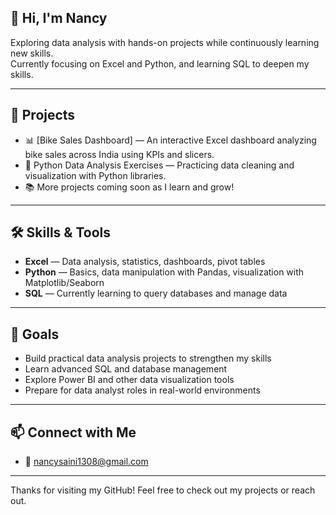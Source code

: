 ## 👋 Hi, I'm Nancy

Exploring data analysis with hands-on projects while continuously learning new skills.  
Currently focusing on Excel and Python, and learning SQL to deepen my skills.

---

## 💼 Projects

- 📊 [Bike Sales Dashboard] — An interactive Excel dashboard analyzing bike sales across India using KPIs and slicers.  
- 🐍 Python Data Analysis Exercises — Practicing data cleaning and visualization with Python libraries.  
- 📚 More projects coming soon as I learn and grow!

---

## 🛠️ Skills & Tools

- **Excel** — Data analysis, statistics, dashboards, pivot tables  
- **Python** — Basics, data manipulation with Pandas, visualization with Matplotlib/Seaborn  
- **SQL** — Currently learning to query databases and manage data

---

## 🎯 Goals

- Build practical data analysis projects to strengthen my skills  
- Learn advanced SQL and database management  
- Explore Power BI and other data visualization tools  
- Prepare for data analyst roles in real-world environments

---

## 📫 Connect with Me
  
- 📧 nancysaini1308@gmail.com

---

Thanks for visiting my GitHub! Feel free to check out my projects or reach out.
